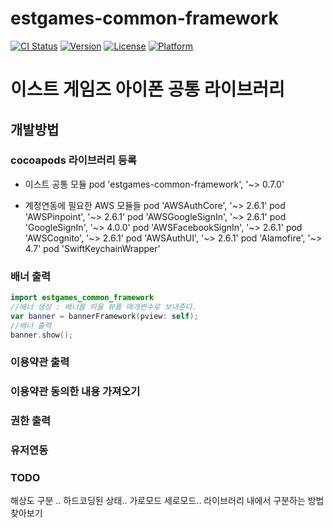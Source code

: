 # estgames-common-framework

[![CI Status](http://img.shields.io/travis/wkzkfmxk23@gmail.com/estgames-common-framework.svg?style=flat)](https://travis-ci.org/wkzkfmxk23@gmail.com/estgames-common-framework)
[![Version](https://img.shields.io/cocoapods/v/estgames-common-framework.svg?style=flat)](http://cocoapods.org/pods/estgames-common-framework)
[![License](https://img.shields.io/cocoapods/l/estgames-common-framework.svg?style=flat)](http://cocoapods.org/pods/estgames-common-framework)
[![Platform](https://img.shields.io/cocoapods/p/estgames-common-framework.svg?style=flat)](http://cocoapods.org/pods/estgames-common-framework)

# 이스트 게임즈 아이폰 공통 라이브러리

## 개발방법

### cocoapods 라이브러리 등록

* 이스트 공통 모듈
pod 'estgames-common-framework', '~> 0.7.0' 

* 계정연동에 필요한 AWS  모듈들
pod 'AWSAuthCore', '~> 2.6.1'
pod 'AWSPinpoint', '~> 2.6.1'
pod 'AWSGoogleSignIn', '~> 2.6.1'
pod 'GoogleSignIn', '~> 4.0.0'
pod 'AWSFacebookSignIn', '~> 2.6.1'
pod 'AWSCognito', '~> 2.6.1'
pod 'AWSAuthUI', '~> 2.6.1'
pod 'Alamofire', '~> 4.7'
pod 'SwiftKeychainWrapper'


### 배너 출력
```swift
import estgames_common_framework
//배너 생성 : 배너를 띄울 뷰를 매개변수로 보내준다.
var banner = bannerFramework(pview: self);
//배너 출력
banner.show();
```

### 이용약관 출력

### 이용약관 동의한 내용 가져오기

### 권한 출력

### 유저연동

### TODO

해상도 구분 .. 하드코딩된 상태..
가로모드 세로모드.. 라이브러리 내에서 구분하는 방법 찾아보기
